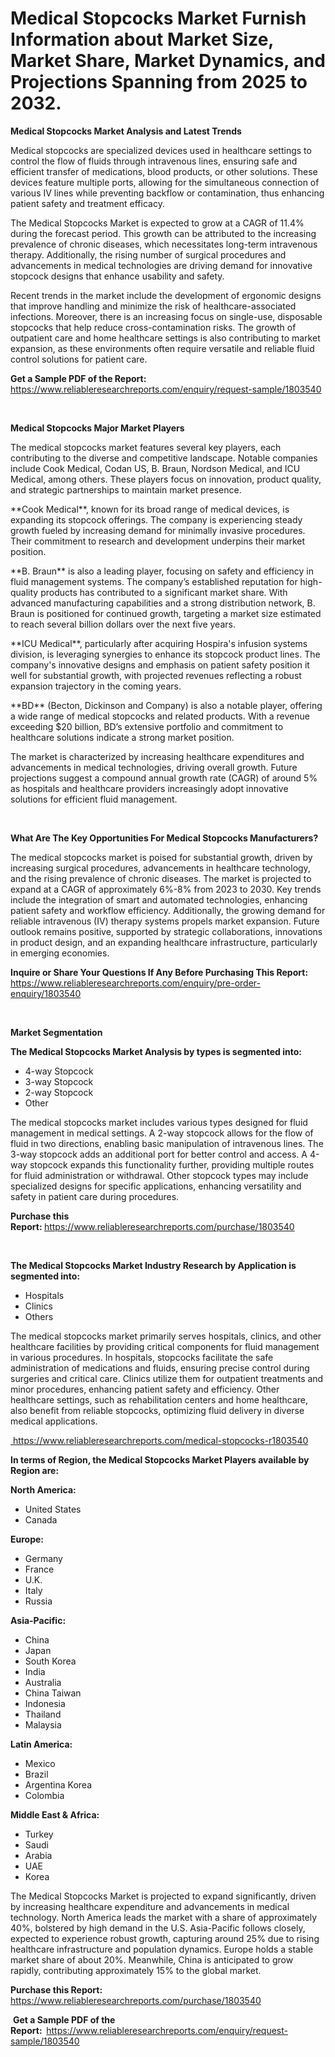 <p><h1>Medical Stopcocks Market Furnish Information about Market Size, Market Share, Market Dynamics, and Projections Spanning from 2025 to 2032.</h1></p><p><strong>Medical Stopcocks Market Analysis and Latest Trends</strong></p>
<p><p>Medical stopcocks are specialized devices used in healthcare settings to control the flow of fluids through intravenous lines, ensuring safe and efficient transfer of medications, blood products, or other solutions. These devices feature multiple ports, allowing for the simultaneous connection of various IV lines while preventing backflow or contamination, thus enhancing patient safety and treatment efficacy.</p><p>The Medical Stopcocks Market is expected to grow at a CAGR of 11.4% during the forecast period. This growth can be attributed to the increasing prevalence of chronic diseases, which necessitates long-term intravenous therapy. Additionally, the rising number of surgical procedures and advancements in medical technologies are driving demand for innovative stopcock designs that enhance usability and safety.</p><p>Recent trends in the market include the development of ergonomic designs that improve handling and minimize the risk of healthcare-associated infections. Moreover, there is an increasing focus on single-use, disposable stopcocks that help reduce cross-contamination risks. The growth of outpatient care and home healthcare settings is also contributing to market expansion, as these environments often require versatile and reliable fluid control solutions for patient care.</p></p>
<p><strong>Get a Sample PDF of the Report:&nbsp;</strong> <a href="https://www.reliableresearchreports.com/enquiry/request-sample/1803540?utm_campaign=2242&utm_medium=2&utm_source=Github&utm_content=ia&utm_term=13042025&utm_id=medical-stopcocks">https://www.reliableresearchreports.com/enquiry/request-sample/1803540</a></p>
<p>&nbsp;</p>
<p><strong>Medical Stopcocks Major Market Players</strong></p>
<p><p>The medical stopcocks market features several key players, each contributing to the diverse and competitive landscape. Notable companies include Cook Medical, Codan US, B. Braun, Nordson Medical, and ICU Medical, among others. These players focus on innovation, product quality, and strategic partnerships to maintain market presence.</p><p>**Cook Medical**, known for its broad range of medical devices, is expanding its stopcock offerings. The company is experiencing steady growth fueled by increasing demand for minimally invasive procedures. Their commitment to research and development underpins their market position.</p><p>**B. Braun** is also a leading player, focusing on safety and efficiency in fluid management systems. The company’s established reputation for high-quality products has contributed to a significant market share. With advanced manufacturing capabilities and a strong distribution network, B. Braun is positioned for continued growth, targeting a market size estimated to reach several billion dollars over the next five years.</p><p>**ICU Medical**, particularly after acquiring Hospira's infusion systems division, is leveraging synergies to enhance its stopcock product lines. The company's innovative designs and emphasis on patient safety position it well for substantial growth, with projected revenues reflecting a robust expansion trajectory in the coming years.</p><p>**BD** (Becton, Dickinson and Company) is also a notable player, offering a wide range of medical stopcocks and related products. With a revenue exceeding $20 billion, BD’s extensive portfolio and commitment to healthcare solutions indicate a strong market position.</p><p>The market is characterized by increasing healthcare expenditures and advancements in medical technologies, driving overall growth. Future projections suggest a compound annual growth rate (CAGR) of around 5% as hospitals and healthcare providers increasingly adopt innovative solutions for efficient fluid management.</p></p>
<p>&nbsp;</p>
<p><strong>What Are The Key Opportunities For Medical Stopcocks Manufacturers?</strong></p>
<p><p>The medical stopcocks market is poised for substantial growth, driven by increasing surgical procedures, advancements in healthcare technology, and the rising prevalence of chronic diseases. The market is projected to expand at a CAGR of approximately 6%-8% from 2023 to 2030. Key trends include the integration of smart and automated technologies, enhancing patient safety and workflow efficiency. Additionally, the growing demand for reliable intravenous (IV) therapy systems propels market expansion. Future outlook remains positive, supported by strategic collaborations, innovations in product design, and an expanding healthcare infrastructure, particularly in emerging economies.</p></p>
<p><strong>Inquire or Share Your Questions If Any Before Purchasing This Report:</strong> <a href="https://www.reliableresearchreports.com/enquiry/pre-order-enquiry/1803540?utm_campaign=2242&utm_medium=2&utm_source=Github&utm_content=ia&utm_term=13042025&utm_id=medical-stopcocks">https://www.reliableresearchreports.com/enquiry/pre-order-enquiry/1803540</a></p>
<p>&nbsp;</p>
<p><strong>Market Segmentation</strong></p>
<p><strong>The Medical Stopcocks Market Analysis by types is segmented into:</strong></p>
<p><ul><li>4-way Stopcock</li><li>3-way Stopcock</li><li>2-way Stopcock</li><li>Other</li></ul></p>
<p><p>The medical stopcocks market includes various types designed for fluid management in medical settings. A 2-way stopcock allows for the flow of fluid in two directions, enabling basic manipulation of intravenous lines. The 3-way stopcock adds an additional port for better control and access. A 4-way stopcock expands this functionality further, providing multiple routes for fluid administration or withdrawal. Other stopcock types may include specialized designs for specific applications, enhancing versatility and safety in patient care during procedures.</p></p>
<p><strong>Purchase this Report:&nbsp;</strong><a href="https://www.reliableresearchreports.com/purchase/1803540?utm_campaign=2242&utm_medium=2&utm_source=Github&utm_content=ia&utm_term=13042025&utm_id=medical-stopcocks">https://www.reliableresearchreports.com/purchase/1803540</a></p>
<p>&nbsp;</p>
<p><strong>The Medical Stopcocks Market Industry Research by Application is segmented into:</strong></p>
<p><ul><li>Hospitals</li><li>Clinics</li><li>Others</li></ul></p>
<p><p>The medical stopcocks market primarily serves hospitals, clinics, and other healthcare facilities by providing critical components for fluid management in various procedures. In hospitals, stopcocks facilitate the safe administration of medications and fluids, ensuring precise control during surgeries and critical care. Clinics utilize them for outpatient treatments and minor procedures, enhancing patient safety and efficiency. Other healthcare settings, such as rehabilitation centers and home healthcare, also benefit from reliable stopcocks, optimizing fluid delivery in diverse medical applications.</p></p>
<p><a href="https://www.reliableresearchreports.com/medical-stopcocks-r1803540?utm_campaign=2242&utm_medium=2&utm_source=Github&utm_content=ia&utm_term=13042025&utm_id=medical-stopcocks">&nbsp;https://www.reliableresearchreports.com/medical-stopcocks-r1803540</a></p>
<p><strong>In terms of Region, the Medical Stopcocks Market Players available by Region are:</strong></p>
<p>
    <p> <strong> North America: </strong>
        <ul>
            <li>United States</li>
            <li>Canada</li>
        </ul>
        </p> 
    <p> <strong> Europe: </strong>
        <ul>
            <li>Germany</li>
            <li>France</li>
            <li>U.K.</li>
            <li>Italy</li>
            <li>Russia</li>
        </ul>
        </p> 
    <p> <strong> Asia-Pacific: </strong>
        <ul>
            <li>China</li>
            <li>Japan</li>
            <li>South Korea</li>
            <li>India</li>
            <li>Australia</li>
            <li>China Taiwan</li>
            <li>Indonesia</li>
            <li>Thailand</li>
            <li>Malaysia</li>
        </ul>
        </p> 
    <p> <strong> Latin America: </strong>
        <ul>
            <li>Mexico</li>
            <li>Brazil</li>
            <li>Argentina Korea</li>
            <li>Colombia</li>
        </ul>
        </p> 
    <p> <strong> Middle East & Africa: </strong>
        <ul>
            <li>Turkey</li>
            <li>Saudi</li>
            <li>Arabia</li>
            <li>UAE</li>
            <li>Korea</li>
        </ul>
    </p>
    </p>
<p><p>The Medical Stopcocks Market is projected to expand significantly, driven by increasing healthcare expenditure and advancements in medical technology. North America leads the market with a share of approximately 40%, bolstered by high demand in the U.S. Asia-Pacific follows closely, expected to experience robust growth, capturing around 25% due to rising healthcare infrastructure and population dynamics. Europe holds a stable market share of about 20%. Meanwhile, China is anticipated to grow rapidly, contributing approximately 15% to the global market.</p></p>
<p><strong>Purchase this Report: </strong><a href="https://www.reliableresearchreports.com/purchase/1803540?utm_campaign=2242&utm_medium=2&utm_source=Github&utm_content=ia&utm_term=13042025&utm_id=medical-stopcocks">https://www.reliableresearchreports.com/purchase/1803540</a></p>
<p>&nbsp;<strong>Get a Sample PDF of the Report:&nbsp;&nbsp;</strong><a href="https://www.reliableresearchreports.com/enquiry/request-sample/1803540?utm_campaign=2242&utm_medium=2&utm_source=Github&utm_content=ia&utm_term=13042025&utm_id=medical-stopcocks">https://www.reliableresearchreports.com/enquiry/request-sample/1803540</a></p>
<p><strong></strong></p>
<p><p></p><p></p><p></p></p>
